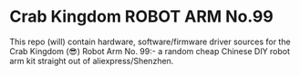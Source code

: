 # Crab Kingdom ROBOT ARM No.99

This repo (will) contain hardware, software/firmware driver sources for the Crab Kingdom (:sunglasses:) Robot Arm No. 99:- a random cheap Chinese DIY robot arm kit straight out of aliexpress/Shenzhen.
